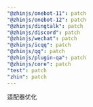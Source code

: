 ```yaml
---
"@zhinjs/onebot-11": patch
"@zhinjs/onebot-12": patch
"@zhinjs/dingtalk": patch
"@zhinjs/discord": patch
"@zhinjs/wechat": patch
"@zhinjs/icqq": patch
"@zhinjs/qq": patch
"@zhinjs/plugin-qa": patch
"@zhinjs/core": patch
"test": patch
"zhin": patch
---
```


适配器优化
